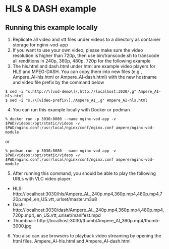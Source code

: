 # HLS & DASH example

## Running this example locally

1. Replicate all video and vtt files under videos to a directory as container storage for nginx-vod-app
2. If you want to use your own video, please make sure the video resolution is higher than 720p, then use bin/transcode.sh to transcode all renditions in 240p, 360p, 480p, 720p for the following example
3. The hls.html and dash.html under html are example video players for HLS and MPEG-DASH. You can copy them into new files (e.g., Ampere_AI-hls.html or Ampere_AI-dash.html) with the new hostname and video file prefix by the command below 
```
$ sed -i "s,http://\[vod-demo\]/,http://localhost:3030/,g" Ampere_AI-hls.html
$ sed -i "s,/\[video-prefix\],/Ampere_AI_,g" Ampere_AI-hls.html
```
4. You can run this example locally with Docker or podman

```
% docker run -p 3030:8080 --name nginx-vod-app -v $PWD/videos:/opt/static/videos -v $PWD/nginx.conf:/usr/local/nginx/conf/nginx.conf ampere/nginx-vod-module
```
or
```
% podman run -p 3030:8080 --name nginx-vod-app -v $PWD/videos:/opt/static/videos -v $PWD/nginx.conf:/usr/local/nginx/conf/nginx.conf ampere/nginx-vod-module
```

5. After running this command, you should be able to play the following URLs with VLC video player:

- HLS: http://localhost:3030/hls/Ampere_AI_,240p.mp4,360p.mp4,480p.mp4,720p.mp4,.en_US.vtt,.urlset/master.m3u8
- Dash: http://localhost:3030/dash/Ampere_AI_,240p.mp4,360p.mp4,480p.mp4,720p.mp4,.en_US.vtt,.urlset/manifest.mpd
- Thumbnail: http://localhost:3030/thumb/Ampere_AI_360p.mp4/thumb-3000.jpg

6. You also can use browsers to playback video streaming by opening the html files. Ampere_AI-hls.html and Ampere_AI-dash.html
